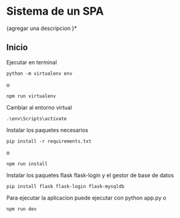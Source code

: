 # Sistema de un SPA

{agregar una descripcion }\*

## Inicio

Ejecutar en terminal

```
python -m virtualenv env
```

o

```
npm run virtualenv
```

Cambiar al entorno virtual

```
.\env\Scripts\activate
```

Instalar los paquetes necesarios

```
pip install -r requirements.txt
```

o

```
npm run install
```

Instalar los paquetes flask flask-login y el gestor de base de datos

```
pip install flask flask-login flask-mysqldb
```

Para ejecutar la aplicacion puede ejecutar con python app.py o

```
npm run dev
```
